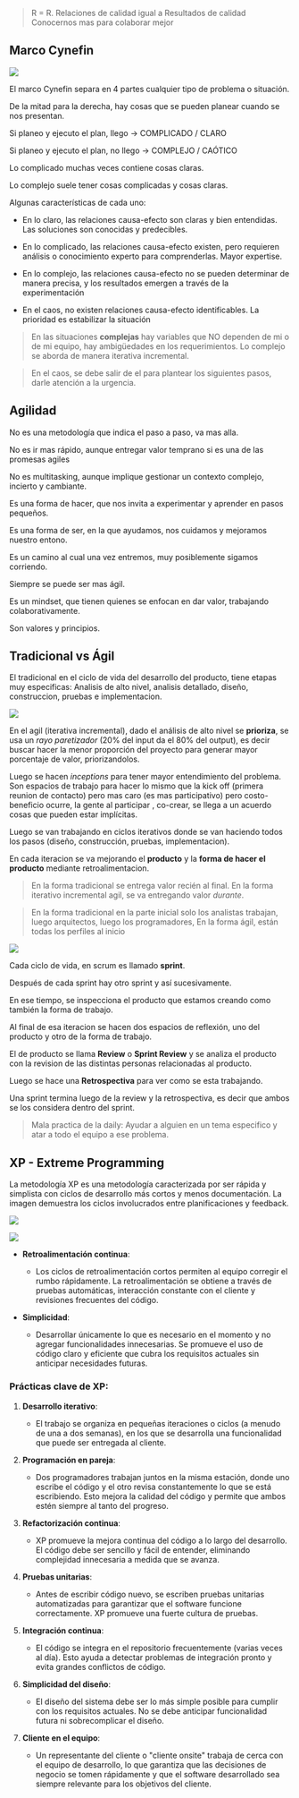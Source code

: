 > R = R. Relaciones de calidad igual a Resultados de calidad
> Conocernos mas para colaborar mejor

## Marco Cynefin

![](Attachments/Pasted%20image%2020240929160005.png)

El marco Cynefin separa en 4 partes cualquier tipo de problema o situación.

De la mitad para la derecha, hay cosas que se pueden planear cuando se nos presentan. 

Si planeo y ejecuto el plan, llego -> COMPLICADO / CLARO

Si planeo y ejecuto el plan, no llego -> COMPLEJO / CAÓTICO

Lo complicado muchas veces contiene cosas claras.

Lo complejo suele tener cosas complicadas y cosas claras.

Algunas características de cada uno: 

* En lo claro, las relaciones causa-efecto son claras y bien entendidas. Las soluciones son conocidas y predecibles.

* En lo complicado, las relaciones causa-efecto existen, pero requieren análisis o conocimiento experto para comprenderlas. Mayor expertise.

* En lo complejo, las relaciones causa-efecto no se pueden determinar de manera precisa, y los resultados emergen a través de la experimentación

* En el caos, no existen relaciones causa-efecto identificables. La prioridad es estabilizar la situación

> En las situaciones **complejas** hay variables que NO dependen de mi o de mi equipo, hay ambigüedades en los requerimientos. 
> Lo complejo se aborda de manera iterativa incremental.

> En el caos, se debe salir de el para plantear los siguientes pasos, darle atención a la urgencia.


## Agilidad

No es una metodología que indica el paso a paso, va mas alla.

No es ir mas rápido, aunque entregar valor temprano si es una de las promesas agiles

No es multitasking, aunque implique gestionar un contexto complejo, incierto y cambiante. 

Es una forma de hacer, que nos invita a experimentar y aprender en pasos pequeños.

Es una forma de ser, en la que ayudamos, nos cuidamos y mejoramos nuestro entono.

Es un camino al cual una vez entremos, muy posiblemente sigamos corriendo. 

Siempre se puede ser mas ágil.

Es un mindset, que tienen quienes se enfocan en dar valor, trabajando colaborativamente. 

Son valores y principios.


## Tradicional vs Ágil

El tradicional en el ciclo de vida del desarrollo del producto, tiene etapas muy especificas: 
Analisis de alto nivel, analisis detallado, diseño, construccion, pruebas e implementacion.

![](Attachments/Pasted%20image%2020240929163404.png)

En el agil (iterativa incremental), dado el análisis de alto nivel se **prioriza**, se usa un *rayo paretizador* (20% del input da el 80% del output), es decir buscar hacer la menor proporción del proyecto para generar mayor porcentaje de valor, priorizandolos.


Luego se hacen *inceptions* para tener mayor entendimiento del problema. Son espacios de trabajo para hacer lo mismo que la kick off (primera reunion de contacto) pero mas caro (es mas participativo) pero costo-beneficio ocurre, la gente al participar , co-crear,  se llega a un acuerdo cosas que pueden estar implícitas. 

Luego se van trabajando en ciclos iterativos donde se van haciendo todos los pasos (diseño, construcción, pruebas, implementacion).

En cada iteracion se va mejorando el **producto** y la **forma de hacer el producto** mediante retroalimentacion.

> En la forma tradicional se entrega valor recién al final. 
> En la forma iterativo incremental agil, se va entregando valor *durante*. 

> En la forma tradicional en la parte inicial solo los analistas trabajan, luego arquitectos, luego los programadores,
> En la forma ágil, están todas los perfiles al inicio


![](Attachments/Pasted%20image%2020240929164139.png)


Cada ciclo de vida, en scrum es llamado **sprint**. 

Después de cada sprint hay otro sprint y así sucesivamente. 

En ese tiempo, se inspecciona el producto que estamos creando como también la forma de trabajo.

Al final de esa iteracion se hacen dos espacios de reflexión, uno del producto y otro de la forma de trabajo.

El de producto se llama **Review** o **Sprint Review** y se analiza el producto con la revision de las distintas personas relacionadas al producto. 

Luego se hace una **Retrospectiva** para ver como se esta trabajando.

Una sprint termina luego de la review y la retrospectiva, es decir que ambos se los considera dentro del sprint.

> Mala practica de la daily: Ayudar a alguien en un tema especifico y atar a todo el equipo a ese problema.


## XP - Extreme Programming

La metodología XP es una metodología caracterizada por ser rápida y simplista con ciclos de desarrollo más cortos y menos documentación. La imagen demuestra los ciclos involucrados entre planificaciones y feedback.

![](Attachments/Pasted%20image%2020240929165857.png)

![](Attachments/Pasted%20image%2020240929170055.png)


*  **Retroalimentación continua**:
    
    - Los ciclos de retroalimentación cortos permiten al equipo corregir el rumbo rápidamente. La retroalimentación se obtiene a través de pruebas automáticas, interacción constante con el cliente y revisiones frecuentes del código.
      
*  **Simplicidad**:
    
    - Desarrollar únicamente lo que es necesario en el momento y no agregar funcionalidades innecesarias. Se promueve el uso de código claro y eficiente que cubra los requisitos actuales sin anticipar necesidades futuras.


### Prácticas clave de XP:

1. **Desarrollo iterativo**:
    
    - El trabajo se organiza en pequeñas iteraciones o ciclos (a menudo de una a dos semanas), en los que se desarrolla una funcionalidad que puede ser entregada al cliente.
      
2. **Programación en pareja**:
    
    - Dos programadores trabajan juntos en la misma estación, donde uno escribe el código y el otro revisa constantemente lo que se está escribiendo. Esto mejora la calidad del código y permite que ambos estén siempre al tanto del progreso.
      
3. **Refactorización continua**:
    
    - XP promueve la mejora continua del código a lo largo del desarrollo. El código debe ser sencillo y fácil de entender, eliminando complejidad innecesaria a medida que se avanza.
      
4. **Pruebas unitarias**:
    
    - Antes de escribir código nuevo, se escriben pruebas unitarias automatizadas para garantizar que el software funcione correctamente. XP promueve una fuerte cultura de pruebas.
      
5. **Integración continua**:
    
    - El código se integra en el repositorio frecuentemente (varias veces al día). Esto ayuda a detectar problemas de integración pronto y evita grandes conflictos de código.
      
6. **Simplicidad del diseño**:
    
    - El diseño del sistema debe ser lo más simple posible para cumplir con los requisitos actuales. No se debe anticipar funcionalidad futura ni sobrecomplicar el diseño.
      
7. **Cliente en el equipo**:
    
    - Un representante del cliente o "cliente onsite" trabaja de cerca con el equipo de desarrollo, lo que garantiza que las decisiones de negocio se tomen rápidamente y que el software desarrollado sea siempre relevante para los objetivos del cliente.






